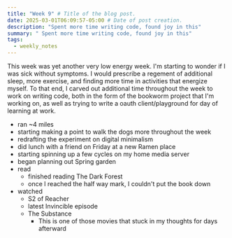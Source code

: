 ```yaml
---
title: "Week 9" # Title of the blog post.
date: 2025-03-01T06:09:57-05:00 # Date of post creation.
description: "Spent more time writing code, found joy in this"
summary: " Spent more time writing code, found joy in this"
tags:
  - weekly_notes
---
```


This week was yet another very low energy week. I'm starting to wonder if I was sick without symptoms. I would prescribe a regement of additional sleep, more exercise, and finding more time in activities that energize myself. To that end, I carved out additional time throughout the week to work on writing code, both in the form of the bookworm project that I'm working on, as well as trying to write a oauth client/playground for day of learning at work.

- ran ~4 miles
- starting making a point to walk the dogs more throughout the week
- redrafting the experiment on digital minimalism
- did lunch with a friend on Friday at a new Ramen place
- starting spinning up a few cycles on my home media server
- began planning out Spring garden
- read
  - finished reading The Dark Forest
  - once I reached the half way mark, I couldn't put the book down
- watched
  - S2 of Reacher
  - latest Invincible episode
  - The Substance
    - This is one of those movies that stuck in my thoughts for days afterward


